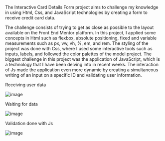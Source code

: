 The Interactive Card Details Form project aims to challenge my knowledge in using Html, Css, and JavaScript technologies by creating a form to receive credit card data.

The challenge consists of trying to get as close as possible to the layout available on the Front End Mentor platform. In this project, I applied some concepts in Html such as flexbox, absolute positioning, fixed and variable measurements such as px, vw, vh, %, em, and rem. The styling of the project was done with Css, where I used some interactive tools such as inputs, labels, and followed the color palettes of the model project. The biggest challenge in this project was the application of JavaScript, which is a technology that I have been delving into in recent weeks. The interaction of Js made the application even more dynamic by creating a simultaneous writing of an input on a specific ID and validating user information.

Receiving user data

![image](https://user-images.githubusercontent.com/129218135/232331717-f0ce32b6-c61f-4748-bd7e-6ad24ae393bd.png)

Waiting for data

![image](https://user-images.githubusercontent.com/129218135/232331783-aeff795d-5176-4f26-b96c-61b7b77db071.png)

Validation done with Js

![image](https://user-images.githubusercontent.com/129218135/232331880-e8df4519-e5f5-4d91-93ba-646739e44925.png)




